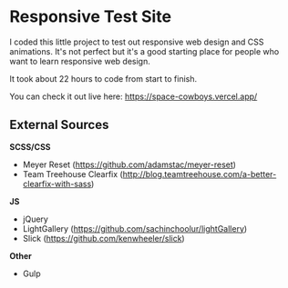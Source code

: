 # Responsive Test Site

I coded this little project to test out responsive web design and CSS animations.
It's not perfect but it's a good starting place for people who want to learn responsive web design.

It took about 22 hours to code from start to finish.

You can check it out live here: https://space-cowboys.vercel.app/

## External Sources

**SCSS/CSS**
- Meyer Reset (https://github.com/adamstac/meyer-reset)
- Team Treehouse Clearfix (http://blog.teamtreehouse.com/a-better-clearfix-with-sass)

**JS**
- jQuery
- LightGallery (https://github.com/sachinchoolur/lightGallery)
- Slick (https://github.com/kenwheeler/slick)

**Other**
- Gulp
